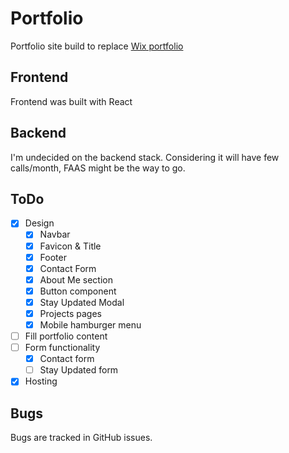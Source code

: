 # Portfolio

Portfolio site build to replace [Wix portfolio](https://arcasoy1.wixsite.com/portfolio)

## Frontend

Frontend was built with React

## Backend

I'm undecided on the backend stack. Considering it will have few calls/month, FAAS might be the way to go.

## ToDo

- [x] Design
  - [x] Navbar
  - [x] Favicon & Title
  - [x] Footer
  - [x] Contact Form
  - [x] About Me section
  - [x] Button component
  - [x] Stay Updated Modal
  - [x] Projects pages
  - [x] Mobile hamburger menu
- [ ] Fill portfolio content
- [ ] Form functionality
  - [x] Contact form
  - [ ] Stay Updated form
- [x] Hosting

## Bugs

Bugs are tracked in GitHub issues.
